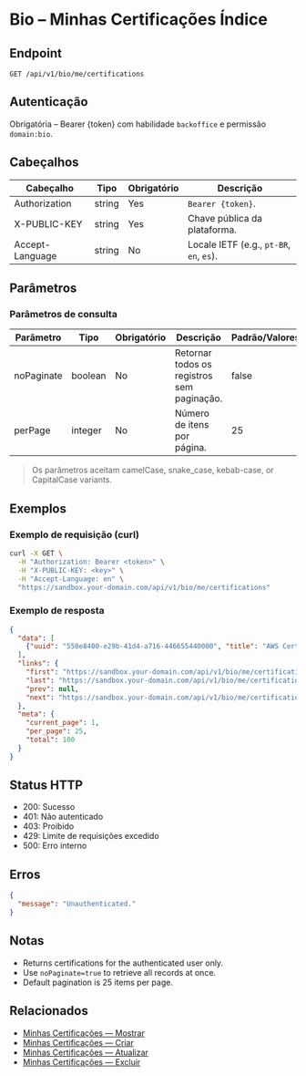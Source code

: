 # Bio – Minhas Certificações Índice

## Endpoint

```
GET /api/v1/bio/me/certifications
```

## Autenticação

Obrigatória – Bearer {token} com habilidade `backoffice` e permissão `domain:bio`.

## Cabeçalhos

| Cabeçalho           | Tipo   | Obrigatório | Descrição |
| ---------------- | ------ | -------- | ----------- |
| Authorization    | string | Yes      | `Bearer {token}`. |
| X-PUBLIC-KEY     | string | Yes      | Chave pública da plataforma. |
| Accept-Language  | string | No       | Locale IETF (e.g., `pt-BR`, `en`, `es`). |

## Parâmetros

### Parâmetros de consulta

| Parâmetro  | Tipo    | Obrigatório | Descrição | Padrão/Valores |
| ---------- | ------- | -------- | ----------- | -------------- |
| noPaginate | boolean | No       | Retornar todos os registros sem paginação. | false |
| perPage    | integer | No       | Número de itens por página. | 25 |

> Os parâmetros aceitam camelCase, snake_case, kebab-case, or CapitalCase variants.

## Exemplos

### Exemplo de requisição (curl)

```bash
curl -X GET \
  -H "Authorization: Bearer <token>" \
  -H "X-PUBLIC-KEY: <key>" \
  -H "Accept-Language: en" \
  "https://sandbox.your-domain.com/api/v1/bio/me/certifications"
```

### Exemplo de resposta

```json
{
  "data": [
    {"uuid": "550e8400-e29b-41d4-a716-446655440000", "title": "AWS Certified", "issued_date": "2024-01-15"}
  ],
  "links": {
    "first": "https://sandbox.your-domain.com/api/v1/bio/me/certifications?page=1",
    "last": "https://sandbox.your-domain.com/api/v1/bio/me/certifications?page=5",
    "prev": null,
    "next": "https://sandbox.your-domain.com/api/v1/bio/me/certifications?page=2"
  },
  "meta": {
    "current_page": 1,
    "per_page": 25,
    "total": 100
  }
}
```

## Status HTTP

- 200: Sucesso
- 401: Não autenticado
- 403: Proibido
- 429: Limite de requisições excedido
- 500: Erro interno

## Erros

```json
{
  "message": "Unauthenticated."
}
```

## Notas

- Returns certifications for the authenticated user only.
- Use `noPaginate=true` to retrieve all records at once.
- Default pagination is 25 items per page.

## Relacionados

- [Minhas Certificações — Mostrar](MyCertificationsMostrar.md)
- [Minhas Certificações — Criar](MyCertificationsCriar.md)
- [Minhas Certificações — Atualizar](MyCertificationsAtualizar.md)
- [Minhas Certificações — Excluir](MyCertificationsExcluir.md)
